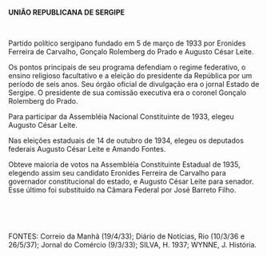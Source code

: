 **UNIÃO REPUBLICANA DE SERGIPE**

 

Partido político sergipano fundado em 5 de março de 1933 por Eronides
Ferreira de Carvalho, Gonçalo Rolemberg do Prado e Augusto César Leite.

Os pontos principais de seu programa defendiam o regime federativo, o
ensino religioso facultativo e a eleição do presidente da República por
um período de seis anos. Seu órgão oficial de divulgação era o jornal
Estado de Sergipe. O presidente de sua comissão executiva era o coronel
Gonçalo Rolemberg do Prado.

Para participar da Assembléia Nacional Constituinte de 1933, elegeu
Augusto César Leite.

Nas eleições estaduais de 14 de outubro de 1934, elegeu os deputados
federais Augusto César Leite e Amando Fontes.

Obteve maioria de votos na Assembléia Constituinte Estadual de 1935,
elegendo assim seu candidato Eronides Ferreira de Carvalho para
governador constitucional do estado, e Augusto César Leite para senador.
Esse último foi substituído na Câmara Federal por José Barreto Filho.

 

 

FONTES: Correio da Manhã (19/4/33); Diário de Notícias, Rio (10/3/36 e
26/5/37); Jornal do Comércio (9/3/33); SILVA, H. 1937; WYNNE, J.
História.

 
